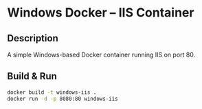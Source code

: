 # Windows Docker – IIS Container

## Description
A simple Windows-based Docker container running IIS on port 80.

## Build & Run

```bash
docker build -t windows-iis .
docker run -d -p 8080:80 windows-iis
